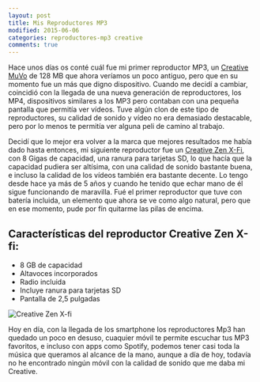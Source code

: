 ```yaml
---
layout: post
title: Mis Reproductores MP3
modified: 2015-06-06
categories: reproductores-mp3 creative
comments: true
---
```

Hace unos días os conté cuál fue mi primer reproductor MP3, un [Creative MuVo](http://musicap3.com/Mi-primer-reproductor-Creative/) de 128 MB que ahora veríamos un poco antiguo, pero que en su momento fue un más que digno dispositivo. Cuando me decidí a cambiar, coincidió con la llegada de una nueva generación de reproductores, los MP4, dispositivos similares a los MP3 pero contaban con una pequeña pantalla que permitía ver vídeos. Tuve algún clon de este tipo de reproductores, su calidad de sonido y vídeo no era demasiado destacable, pero por lo menos te permitía ver alguna peli de camino al trabajo.

Decidí que lo mejor era volver a la marca que mejores resultados me había dado hasta entonces, mi siguiente reproductor fue un [Creative Zen X-Fi](http://www.amazon.es/gp/product/B001C9RY34/ref=as_li_ss_tl?ie=UTF8&camp=3626&creative=24822&creativeASIN=B001C9RY34&linkCode=as2&tag=jerdelan-21 "Creative Zen X-Fi"), con 8 Gigas de capacidad, una ranura para tarjetas SD, lo que hacía que la capacidad pudiera ser altísima, con una calidad de sonido bastante buena, e incluso la calidad de los vídeos también era bastante decente. Lo tengo desde hace ya más de 5 años y cuando he tenido que echar mano de él sigue funcionando de maravilla. Fué el primer reproductor que tuve con batería incluida, un elemento que ahora se ve como algo natural, pero que en ese momento, pude por fín quitarme las pilas de encima.

## Características del reproductor Creative Zen X-fi:

 - 8 GB de capacidad
 - Altavoces incorporados
 - Radio incluida
 - Incluye ranura para tarjetas SD
 - Pantalla de 2,5 pulgadas

![Creative Zen X-fi](http://i.imgur.com/sT8lTj9.jpg "Creative Zen X-fi")


Hoy en día, con la llegada de los smartphone los reproductores Mp3 han quedado un poco en desuso, cuaquier móvil te permite escuchar tus MP3 favoritos, e incluso con apps como Spotify, podemos tener casi toda la música que queramos al alcance de la mano, aunque a día de hoy, todavía no he encontrado ningún móvil con la calidad de sonido que me daba mi Creative.